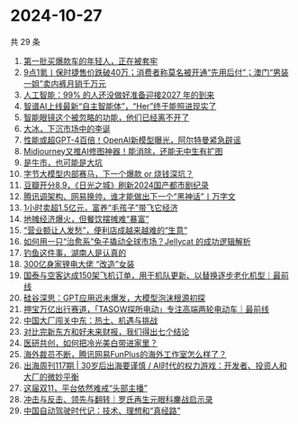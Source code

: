# 2024-10-27

共 29 条

<!-- BEGIN 36KR -->
<!-- 最后更新时间 2024-10-27 01:00:56 +0800 -->
1. [第一批买爆款车的年轻人，正在被套牢](https://36kr.com/p/3008777662473728)
1. [9点1氪丨保时捷售价跌破40万；消费者称莫名被开通“先用后付”；澳门“男装一姐”卖内裤月销千万元](https://36kr.com/p/3008075142391041)
1. [人工智能：99% 的人还没做好准备迎接2027 年的到来](https://36kr.com/p/3005262508318724)
1. [智谱AI上线最新“自主智能体”，“Her”终于能照进现实了](https://36kr.com/p/3006924031714052)
1. [智能眼镜这个被忽略的功能，他们已经离不开了](https://36kr.com/p/3008816562644230)
1. [大冰，下沉市场中的李诞](https://36kr.com/p/3008550317123078)
1. [性能或超GPT-4百倍！OpenAI新模型曝光，阿尔特曼紧急辟谣](https://36kr.com/p/3007946545148803)
1. [Midjourney又推AI修图神器！能消除，还能无中生有扩图](https://36kr.com/p/3007935381271425)
1. [是牛市，也可能是大坑](https://36kr.com/p/3007880834344196)
1. [字节大模型内部赛马，下一个爆款 or 烧钱深坑？](https://36kr.com/p/3008093353108992)
1. [豆瓣开分8.9，《日光之城》刷新2024国产都市剧纪录](https://36kr.com/p/3008017338361346)
1. [腾讯调架构、网易换帅，谁才能做出下一个“黑神话”丨万字文](https://36kr.com/p/3008083872605445)
1. [1小时卖超1.5亿元，富养“毛孩子”带飞它经济](https://36kr.com/p/3007911100278023)
1. [地摊经济爆火，但餐饮摆摊难“暴富”](https://36kr.com/p/3006425948152325)
1. [“营业额让人发愁”，便利店成越来越难的“生意”](https://36kr.com/p/3007937689265417)
1. [如何用一只“治愈系”兔子撬动全球市场？Jellycat 的成功逻辑解析](https://36kr.com/p/3001782336566403)
1. [钓鱼这件事，湖南人是认真的](https://36kr.com/p/3007878153365001)
1. [300亿身家锂电大佬 “改造”女装](https://36kr.com/p/2998015476397185)
1. [国泰与空客达成150架飞机订单，用于机队更新、以替换逐步老化机型｜最前线](https://36kr.com/p/3008997384562180)
1. [硅谷深思：GPT应用迟未爆发，大模型泡沫根源初探](https://36kr.com/p/3001625497204864)
1. [押宝万亿出行赛道，「TASOW探所电动」专注高端两轮电动车｜最前线](https://36kr.com/p/3008774562883080)
1. [中国大厂闯关中东：热土、机遇与挑战](https://36kr.com/p/3007885745534089)
1. [对比完新东方和好未来财报，我们得出七个结论](https://36kr.com/p/3008086893077762)
1. [医研共创，如何把冷光美白带进家里？](https://36kr.com/p/3007702897829127)
1. [海外裁员不断，腾讯网易FunPlus的海外工作室怎么样了？](https://36kr.com/p/3007909459682561)
1. [出海周刊117期 | 30岁后出海要谨慎 / AI时代的权力游戏：开发者、投资人和大厂的微妙平衡](https://36kr.com/p/3008759621264646)
1. [这届双11，平台依然难戒“头部主播”](https://36kr.com/p/3008574204457863)
1. [冲击与反击、领先与翻转｜罗氏再生元眼科鏖战启示录](https://36kr.com/p/3008009557746946)
1. [中国自动驾驶时代记：技术、理想和“真经路”](https://36kr.com/p/3006264386757125)
<!-- END 36KR -->